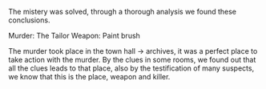 The mistery was solved, through a thorough analysis we found these conclusions.

Murder: The Tailor
Weapon: Paint brush

The murder took place in the town hall -> archives, it was a perfect place to take action with the murder. By the clues in some rooms, we found out that all the clues leads to that place, also by the testification of many suspects, we know that this is the place, weapon and killer.
